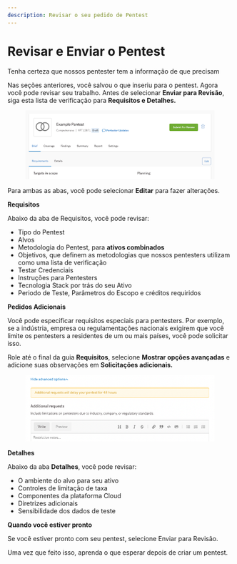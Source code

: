 ```yaml
---
description: Revisar o seu pedido de Pentest
---
```


# Revisar e Enviar o Pentest

Tenha certeza que nossos pentester tem a informação de que precisam



Nas seções anteriores, você salvou o que inseriu para o pentest. Agora você pode revisar seu trabalho. Antes de selecionar **Enviar para Revisão**, siga esta lista de verificação para **Requisitos e Detalhes.**



<figure><img src="../../../.gitbook/assets/EditPentestSubmitForReview.png" alt=""><figcaption></figcaption></figure>



Para ambas as abas, você pode selecionar **Editar** para fazer alterações.



**Requisitos**

Abaixo da aba de Requisitos, você pode revisar:

* Tipo do Pentest
* Alvos
* Metodologia do Pentest, para **ativos combinados**
* Objetivos, que definem as metodologias que nossos pentesters utilizam como uma lista de verificação
* Testar Credenciais
* Instruções para Pentesters
* Tecnologia Stack por trás do seu Ativo
* Periodo de Teste, Parâmetros do Escopo e créditos requiridos



**Pedidos Adicionais**

Você pode especificar requisitos especiais para pentesters. Por exemplo, se a indústria, empresa ou regulamentações nacionais exigirem que você limite os pentesters a residentes de um ou mais países, você pode solicitar isso.

Role até o final da guia **Requisitos**, selecione **Mostrar opções avançadas** e adicione suas observações em **Solicitações adicionais.**



<figure><img src="../../../.gitbook/assets/AdditionalRequests.png" alt=""><figcaption></figcaption></figure>



**Detalhes**

Abaixo da aba **Detalhes**, você pode revisar:

* O ambiente do alvo para seu ativo
* Controles de limitação de taxa
* Componentes da plataforma Cloud
* Diretrizes adicionais
* Sensibilidade dos dados de teste



**Quando você estiver pronto**

Se você estiver pronto com seu pentest, selecione Enviar para Revisão.

Uma vez que feito isso, aprenda o que esperar depois de criar um pentest.
